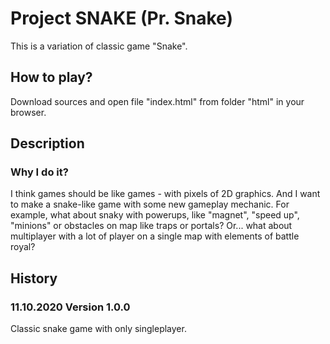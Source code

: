 # Project SNAKE (Pr. Snake)

This is a variation of classic game "Snake".

## How to play?

Download sources and open file "index.html" from folder "html" in your browser.

## Description

### Why I do it?

I think games should be like games - with pixels of 2D graphics. And I want to make a snake-like game with some new gameplay mechanic. For example, what about snaky with powerups, like "magnet", "speed up", "minions" or obstacles on map like traps or portals? Or... what about multiplayer with a lot of player on a single map with elements of battle royal?

## History

### 11.10.2020 Version 1.0.0

Classic snake game with only singleplayer.